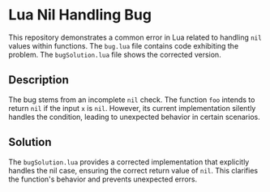 # Lua Nil Handling Bug

This repository demonstrates a common error in Lua related to handling `nil` values within functions.  The `bug.lua` file contains code exhibiting the problem.  The `bugSolution.lua` file shows the corrected version.

## Description
The bug stems from an incomplete `nil` check. The function `foo` intends to return `nil` if the input `x` is `nil`.  However, its current implementation silently handles the condition, leading to unexpected behavior in certain scenarios. 

## Solution
The `bugSolution.lua` provides a corrected implementation that explicitly handles the nil case, ensuring the correct return value of `nil`. This clarifies the function's behavior and prevents unexpected errors.